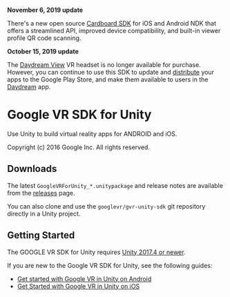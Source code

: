 **November 6, 2019 update**

There's a new open source [Cardboard SDK](//developers.google.com/cardboard) for
iOS and Android NDK that offers a streamlined API, improved device
compatibility, and built-in viewer profile QR code scanning.


**October 15, 2019 update**

The [Daydream View](//arvr.google.com/daydream/smartphonevr/) VR headset is no
longer available for purchase. However, you can continue to use this SDK to
update and [distribute](//developers.google.com/vr/distribute/daydream/) your
apps to the Google Play Store, and make them available to users in the
[Daydream](//play.google.com/store/apps/details?id=com.google.android.vr.home)
app.


# Google VR SDK for Unity

Use Unity to build virtual reality apps for ANDROID and iOS.

Copyright (c) 2016 Google Inc. All rights reserved.

## Downloads

The latest `GoogleVRForUnity_*.unitypackage` and release notes
are available from the
[releases](//github.com/googlevr/gvr-unity-sdk/releases)
page.

You can also clone and use the `googlevr/gvr-unity-sdk` git repository
directly in a Unity project.


## Getting Started

The GOOGLE VR SDK for Unity requires
[Unity 2017.4 or newer](//unity3d.com/get-unity/download).

If you are new to the Google VR SDK for Unity, see the following guides:
 * [Get started with Google VR in Unity on Android](//developers.google.com/vr/unity/get-started)
 * [Get Started with Google VR in Unity on iOS](//developers.google.com/vr/unity/get-started-ios)
